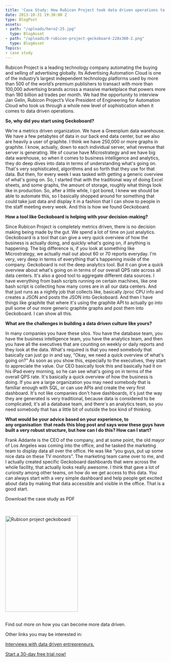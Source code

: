 ```yaml
---
title: 'Case Study: How Rubicon Project took data driven operations to the next level.'
date: 2013-10-31 19:30:00 Z
type: BlogPost
assets:
- path: "/uploads/hero2-25.jpg"
  type: BlogAsset
- path: "/uploads/0-rubicon-project-geckoboard-228x300-2.png"
  type: BlogAsset
Topics:
- case study
---
```


<p><span>Rubicon Project is a leading technology company automating the buying and selling of advertising globally. Its Advertising Automation Cloud is one of the industry’s largest independent technology platforms used by more than 500 of the world’s premium publishers to transact with more than 100,000 advertising brands across a massive marketplace that powers more than 180 billion ad trades per month. We had the opportunity to interview Jan Gelin, Rubicon Project’s Vice President of Engineering for Automation Cloud who took us through a whole new level of sophistication when it comes to data driven operations.</span></p>
<p><span><strong>So, why did you start using Geckoboard? </strong></span></p>
<p><span>We're a metrics driven organization. We have a Greenplum data warehouse. We <span>have a few petabytes of data in our back end data center, but we also are heavily a user of graphite. I think we have 250,000 or more graphs in graphite. I know, actually, down to each individual server, what revenue that server is generating. We of course have Microstrategy and we have big data warehouse, so when it comes to business intelligence and analytics, they do deep dives into data in terms of understanding what's going on. That's very sophisticated, algorithms and so forth that they use for that data. But then, for every week I was tasked with getting a generic overview of what's going on. So, I started that with the traditional way of doing Excel sheets, and some graphs, the amount of storage, roughly what things look like in production. So, after a little while, I got bored, I knew we should be able to automate this, so I basically shopped around for something that could take just data and display it in a fashion that I can show to people in the staff meeting every week. And this is how we found Geckoboard. </span></span></p>
<p><span><strong><span>How a tool like Geckoboard is helping with your decision-making? </span></strong></span></p>
<p><span><span>Since Rubicon Project is completely metrics driven, there is no decision making being made by the gut. We spend a lot of time on just analytics. Geckoboard is a tool that can give a very quick overview of how the business is actually doing, and quickly what's going on, if anything is happening. The big difference is, if you look at something like Microstrategy, we actually mail out about 60 or 70 reports everyday. I'm very, very deep in terms of everything that's happening inside of the company. Geckoboard is not the deep analytics tool. But it can give a quick overview about what's going on in terms of our overall QPS rate across all data centers. It's also a good tool to aggregate different data sources. I have everything from bash scripts running on certain machines, like one bash script is collecting how many cores are in all our data centers. And that just runs as a nightly job that collects like, basically /proc CPU info and creates a JSON and posts the JSON into Geckoboard. And then I have things like graphite that where it's using the graphite API to actually go into pull some of our </span><span>more generic graphite graphs and post them into Geckoboard. I can show all this.</span></span></p>
<p><span><strong><span>What are the challenges in building a data driven culture like yours? </span></strong></span></p>
<p><span>In many companies you have these silos. You have the database team, you have the business intelligence team, you have the analytics team, and then you have all the executives that are counting on weekly or daily reports and they look at the data. What's required is that you need somebody that basically can just go in and say, “Okay, we need a quick overview of what's going on?” As soon as you show this, especially to the executives, they start to appreciate the value. Our CEO basically took this and basically had it on his iPad every morning, so he can see what's going on in terms of the overall QPS rate. It's basically a quick overview of how the business is doing. If you are a large organization you may need somebody that is familiar enough with SQL, or can use APIs and create the very first dashboard. It's not like companies don't have dashboards, it's just the way they are generated is very traditional, because data is considered to be complicated, it's all a database team, and there's an analytics team, so you need somebody that has a little bit of outside the box kind of thinking. </span></p>
<p><span><strong><span>What would be your advice based on your experience, to any </span>organisation<span>  that reads this blog post and says wow these guys have built a very robust structure, but how can I do this? How can I start? </span></strong></span></p>
<p><span><span>Frank Addante is the CEO of the company, and at some point, the old mayor of Los Angeles was coming into the office, and he tasked the marketing team to display data all over the office. He was like “you guys, put up some nice data on these TV monitors”. The marketing team came over to me, and I actually created specific Geckoboard dashboards that were across the whole facility, that actually looks really awesome. I think that gave a lot of curiosity among other teams, on how do we get access to this data. You can always start with a very simple dashboard and help people get excited about data by </span><span>making that data accessible and visible in the office. That is a good start. </span></span></p>
<p><span><span>Download the case study as PDF</span></span></p>
<br>
<p><a href="https://gallery.mailchimp.com/f8c11c17753d5c653c8d22b3d/files/rubicon_Project.pdf" target="_blank"><img class="wp-float-center" src="/uploads/0-rubicon-project-geckoboard-228x300-2.png" alt="Rubicon project geckoboard" width="228" height="300"></a></p>
<br>Find out more on how you can become more data driven.
<p>Other links you may be interested in:</p>
<p><a href="/learn/interviews/">Interviews with data driven entrepreneurs.</a></p>

<p><a href="https://www.geckoboard.com/try-geckoboard">Start a 30-day free trial now!</a></p>
